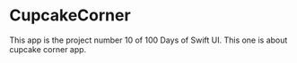 # CupcakeCorner
This app is the project number 10 of 100 Days of Swift UI. This one is about cupcake corner app.
